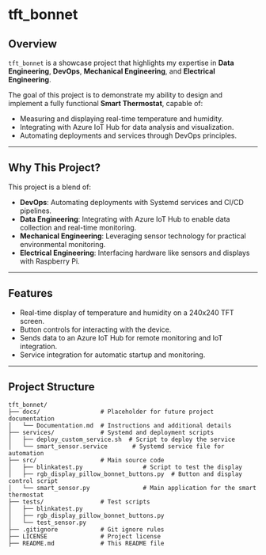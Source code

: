 # **tft_bonnet**

## **Overview**
`tft_bonnet` is a showcase project that highlights my expertise in **Data Engineering**, **DevOps**, **Mechanical Engineering**, and **Electrical Engineering**. 

The goal of this project is to demonstrate my ability to design and implement a fully functional **Smart Thermostat**, capable of:
- Measuring and displaying real-time temperature and humidity.
- Integrating with Azure IoT Hub for data analysis and visualization.
- Automating deployments and services through DevOps principles.

---

## **Why This Project?**

This project is a blend of:
- **DevOps**: Automating deployments with Systemd services and CI/CD pipelines.
- **Data Engineering**: Integrating with Azure IoT Hub to enable data collection and real-time monitoring.
- **Mechanical Engineering**: Leveraging sensor technology for practical environmental monitoring.
- **Electrical Engineering**: Interfacing hardware like sensors and displays with Raspberry Pi.

---

## **Features**
- Real-time display of temperature and humidity on a 240x240 TFT screen.
- Button controls for interacting with the device.
- Sends data to an Azure IoT Hub for remote monitoring and IoT integration.
- Service integration for automatic startup and monitoring.

---

## **Project Structure**
```plaintext
tft_bonnet/
├── docs/                 # Placeholder for future project documentation
│   └── Documentation.md  # Instructions and additional details
├── services/             # Systemd and deployment scripts
│   ├── deploy_custom_service.sh  # Script to deploy the service
│   └── smart_sensor.service       # Systemd service file for automation
├── src/                  # Main source code
│   ├── blinkatest.py                 # Script to test the display
│   ├── rgb_display_pillow_bonnet_buttons.py  # Button and display control script
│   └── smart_sensor.py               # Main application for the smart thermostat
├── tests/                # Test scripts
│   ├── blinkatest.py
│   ├── rgb_display_pillow_bonnet_buttons.py
│   └── test_sensor.py
├── .gitignore            # Git ignore rules
├── LICENSE               # Project license
├── README.md             # This README file
